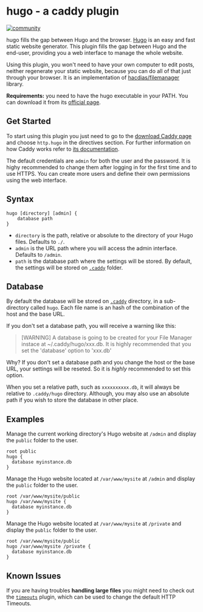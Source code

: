 # hugo - a caddy plugin

[![community](https://img.shields.io/badge/community-forum-ff69b4.svg?style=flat-square)](https://caddy.community)

hugo fills the gap between Hugo and the browser. [Hugo][6] is an easy and fast static website generator. This plugin fills the gap between Hugo and the end-user, providing you a web interface to manage the whole website.

Using this plugin, you won't need to have your own computer to edit posts, neither regenerate your static website, because you can do all of that just through your browser. It is an implementation of [hacdias/filemanager][1] library.

**Requirements:** you need to have the hugo executable in your PATH. You can download it from its [official page][6].

## Get Started

To start using this plugin you just need to go to the [download Caddy page][3] and choose `http.hugo` in the directives section. For further information on how Caddy works refer to [its documentation][4].

The default credentials are `admin` for both the user and the password. It is highy recommended to change them after logging in for the first time and to use HTTPS. You can create more users and define their own permissions using the web interface.

## Syntax

```
hugo [directory] [admin] {
    database path
}
```

+ `directory` is the path, relative or absolute to the directory of your Hugo files. Defaults to `./`.
+ `admin` is the URL path where you will access the admin interface. Defaults to `/admin`.
+ `path` is the database path where the settings will be stored. By default, the settings will be stored on [`.caddy`][5] folder.

## Database

By default the database will be stored on [`.caddy`][5] directory, in a sub-directory called `hugo`. Each file name is an hash of the combination of the host and the base URL.

If you don't set a database path, you will receive a warning like this:

> [WARNING] A database is going to be created for your File Manager instace at ~/.caddy/hugo/xxx.db. It is highly recommended that you set the 'database' option to 'xxx.db'

Why? If you don't set a database path and you change the host or the base URL, your settings will be reseted. So it is *highly* recommended to set this option.

When you set a relative path, such as `xxxxxxxxxx.db`, it will always be relative to `.caddy/hugo` directory. Although, you may also use an absolute path if you wish to store the database in other place.

## Examples

Manage the current working directory's Hugo website at `/admin` and display the ```public``` folder to the user.

```
root public
hugo {
  database myinstance.db
}
```

Manage the Hugo website located at `/var/www/mysite` at `/admin` and display the ```public``` folder to the user.

```
root /var/www/mysite/public
hugo /var/www/mysite {
  database myinstance.db
}
```

Manage the Hugo website located at `/var/www/mysite` at `/private` and display the ```public``` folder to the user.

```
root /var/www/mysite/public
hugo /var/www/mysite /private {
  database myinstance.db
}
```

## Known Issues

If you are having troubles **handling large files** you might need to check out the [`timeouts`][2] plugin, which can be used to change the default HTTP Timeouts.

[1]:https://github.com/hacdias/filemanager
[2]:https://caddyserver.com/docs/timeouts
[3]:https://caddyserver.com/download
[4]:https://caddyserver.com/docs
[5]:https://caddyserver.com/docs/automatic-https#dot-caddy
[6]:http://gohugo.io
